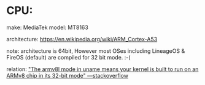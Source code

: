 # CPU:
make: MediaTek
model: MT8163

architecture: https://en.wikipedia.org/wiki/ARM_Cortex-A53  

note: architecture is 64bit, However most OSes including LineageOS & FireOS (default) are compiled for 32 bit mode. :-(

relation: ["The armv8l mode in uname means your kernel is built to run on an ARMv8 chip in its 32-bit mode" —stackoverflow](https://stackoverflow.com/questions/73688696/what-is-my-architecture-and-what-does-armv8l-exactly-means#:~:text=ARMv8%2DA%20CPUs%20are%20supposed,in%20its%2032%2Dbit%20mode.)
